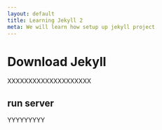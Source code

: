 ```yaml
---
layout: default
title: Learning Jekyll 2
meta: We will learn how setup up jekyll project
---
```



# Download Jekyll

XXXXXXXXXXXXXXXXXXXX

## run server

YYYYYYYYY